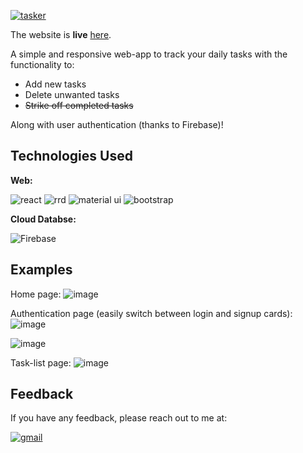 [![tasker](https://user-images.githubusercontent.com/72291135/208051731-e1ef82d9-cb4e-4eae-a944-1dd866f290fb.png)](https://taskerweb.netlify.app/)

The website is **live** [here](https://tasker-data.web.app/).

A simple and responsive web-app to track your daily tasks with the functionality to:
- Add new tasks
- Delete unwanted tasks
- ~~Strike off completed tasks~~

Along with user authentication (thanks to Firebase)! 



## Technologies Used


**Web:** 

![react](https://img.shields.io/badge/React-20232A?style=for-the-badge&logo=react&logoColor=61DAFB) ![rrd](https://img.shields.io/badge/React_Router-CA4245?style=for-the-badge&logo=react-router&logoColor=white) ![material ui](https://img.shields.io/badge/Material%20UI-007FFF?style=for-the-badge&logo=mui&logoColor=white) ![bootstrap](https://img.shields.io/badge/Bootstrap-563D7C?style=for-the-badge&logo=bootstrap&logoColor=white)

**Cloud Databse:** 

![Firebase](https://img.shields.io/badge/firebase-ffca28?style=for-the-badge&logo=firebase&logoColor=black)

## Examples 

Home page:
![image](https://user-images.githubusercontent.com/72291135/229591380-16a2a190-e165-4a41-ab0d-f15f06382d36.png)

Authentication page (easily switch between login and signup cards):
![image](https://user-images.githubusercontent.com/72291135/229591543-59a8cc9b-e8ad-4d86-aabd-cc07756fb671.png)

![image](https://user-images.githubusercontent.com/72291135/229591710-18ee2ed7-4c81-467f-8f1f-0c6a4b7149dd.png)


Task-list page:
![image](https://user-images.githubusercontent.com/72291135/229592701-935a6563-7ad9-4331-91b0-7dd03de2bbf3.png)


## Feedback

If you have any feedback, please reach out to me at:

[![gmail](https://img.shields.io/badge/Gmail-D14836?style=for-the-badge&logo=gmail&logoColor=white)](mailto:gondaliamanav@gmail.com)


